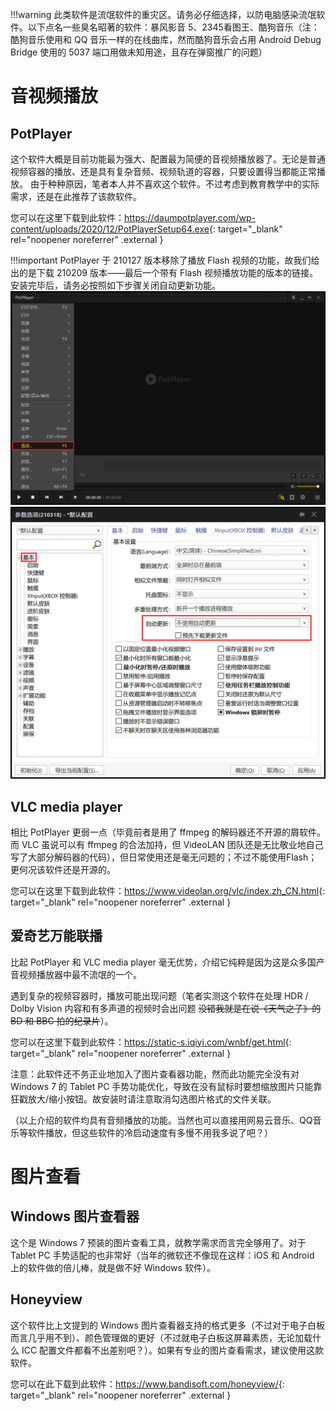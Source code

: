 !!!warning
	此类软件是流氓软件的重灾区。请务必仔细选择，以防电脑感染流氓软件。以下点名一些臭名昭著的软件：暴风影音 5、2345看图王、酷狗音乐（注：酷狗音乐使用和 QQ 音乐一样的在线曲库，然而酷狗音乐会占用 Android Debug Bridge 使用的 5037 端口用做未知用途，且存在弹窗推广的问题）

# 音视频播放 
## PotPlayer
这个软件大概是目前功能最为强大、配置最为简便的音视频播放器了。无论是普通视频容器的播放、还是具有复杂音频、视频轨道的容器，只要设置得当都能正常播放。
由于种种原因，笔者本人并不喜欢这个软件。不过考虑到教育教学中的实际需求，还是在此推荐了该款软件。

您可以在这里下载到此软件：<https://daumpotplayer.com/wp-content/uploads/2020/12/PotPlayerSetup64.exe>{: target="_blank" rel="noopener noreferrer" .external }

!!!important
	PotPlayer 于 210127 版本移除了播放 Flash 视频的功能，故我们给出的是下载 210209 版本——最后一个带有 Flash 视频播放功能的版本的链接。安装完毕后，请务必按照如下步骤关闭自动更新功能。
	![Step 1](./images/disable-potplayer-update-1.png)
	![Step 2](./images/disable-potplayer-update-2.png)

## VLC media player
相比 PotPlayer 更弱一点（毕竟前者是用了 ffmpeg 的解码器还不开源的屑软件。而 VLC 虽说可以有 ffmpeg 的合法加持，但 VideoLAN 团队还是无比敬业地自己写了大部分解码器的代码），但日常使用还是毫无问题的；不过不能使用Flash；更何况该软件还是开源的。

您可以在这里下载到此软件：<https://www.videolan.org/vlc/index.zh_CN.html>{: target="_blank" rel="noopener noreferrer" .external }

## 爱奇艺万能联播
比起 PotPlayer 和 VLC media player 毫无优势，介绍它纯粹是因为这是众多国产音视频播放器中最不流氓的一个。

遇到复杂的视频容器时，播放可能出现问题（笔者实测这个软件在处理 HDR / Dolby Vision 内容和有多声道的视频时会出问题 ~~没错我就是在说《天气之子》的 BD 和 BBC 拍的纪录片~~）。

您可以在这里下载到此软件：<https://static-s.iqiyi.com/wnbf/get.html>{: target="_blank" rel="noopener noreferrer" .external }

注意：此软件还不务正业地加入了图片查看器功能，然而此功能完全没有对 Windows 7 的 Tablet PC 手势功能优化，导致在没有鼠标时要想缩放图片只能靠狂戳放大/缩小按钮。故安装时请注意取消勾选图片格式的文件关联。

（以上介绍的软件均具有音频播放的功能。当然也可以直接用网易云音乐、QQ音乐等软件播放，但这些软件的冷启动速度有多慢不用我多说了吧？）

# 图片查看
## Windows 图片查看器
这个是 Windows 7 预装的图片查看工具，就教学需求而言完全够用了。对于 Tablet PC 手势适配的也非常好（当年的微软还不像现在这样：iOS 和 Android 上的软件做的倍儿棒，就是做不好 Windows 软件）。

## Honeyview
这个软件比上文提到的 Windows 图片查看器支持的格式更多（不过对于电子白板而言几乎用不到）、颜色管理做的更好（不过就电子白板这屏幕素质，无论加载什么 ICC 配置文件都看不出差别吧？）。如果有专业的图片查看需求，建议使用这款软件。

您可以在此下载到此软件：<https://www.bandisoft.com/honeyview/>{: target="_blank" rel="noopener noreferrer" .external }
